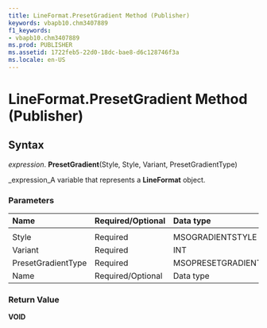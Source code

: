 ```yaml
---
title: LineFormat.PresetGradient Method (Publisher)
keywords: vbapb10.chm3407889
f1_keywords:
- vbapb10.chm3407889
ms.prod: PUBLISHER
ms.assetid: 1722feb5-22d0-18dc-bae8-d6c128746f3a
ms.locale: en-US
---
```



# LineFormat.PresetGradient Method (Publisher)

## Syntax

 _expression_. **PresetGradient**(Style, Style, Variant, PresetGradientType)

 _expression_A variable that represents a  **LineFormat** object.


### Parameters



|**Name**|**Required/Optional**|**Data type**|**Description**|
|:-----|:-----|:-----|:-----|
|||||
|Style|Required|MSOGRADIENTSTYLE||
|Variant|Required|INT||
|PresetGradientType|Required|MSOPRESETGRADIENTTYPE||
|Name|Required/Optional|Data type|Description|

### Return Value

 **VOID**


